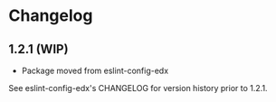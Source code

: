 # Changelog

## 1.2.1 (WIP)
* Package moved from eslint-config-edx

See eslint-config-edx's CHANGELOG for version history prior to 1.2.1.
